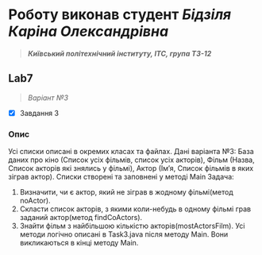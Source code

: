 # Роботу виконав студент ***Бідзіля Каріна Олександрівна***
> ***Київський політехнічний інституту, ІТС, група ТЗ-12***
## Lab7

> *Варіант №3*
- [x] Завдання 3
### Опис
Усі списки описані в окремих класах та файлах.
Дані варіанта №3: База даних про кіно (Список усіх фільмів, список усіх акторів), Фільм (Назва, Список акторів які знялись у фільмі), Актор (Ім’я, Список фільмів в яких зіграв актор).
Списки створені та заповнені у методі Main
Задача:
1) Визначити, чи є актор, який не зіграв в жодному фільмі(метод noActor).
2) Скласти список акторів, з якими коли-небудь в одному фільмі грав заданий актор(метод findCoActors).
3) Знайти фільм з найбільшою кількістю акторів(mostActorsFilm).
Усі методи логічно описані в Task3.java після методу Main. Вони викликаються в кінці методу Main.